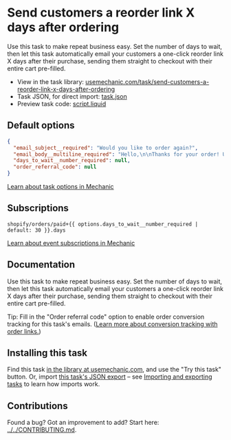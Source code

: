 # Send customers a reorder link X days after ordering

Use this task to make repeat business easy. Set the number of days to wait, then let this task automatically email your customers a one-click reorder link X days after their purchase, sending them straight to checkout with their entire cart pre-filled.

* View in the task library: [usemechanic.com/task/send-customers-a-reorder-link-x-days-after-ordering](https://usemechanic.com/task/send-customers-a-reorder-link-x-days-after-ordering)
* Task JSON, for direct import: [task.json](../../tasks/send-customers-a-reorder-link-x-days-after-ordering.json)
* Preview task code: [script.liquid](./script.liquid)

## Default options

```json
{
  "email_subject__required": "Would you like to order again?",
  "email_body__multiline_required": "Hello,\n\nThanks for your order! Use this link to reorder in just a couple clicks:\n\n<b><a href=\"REORDER_URL\">Reorder now</a></b>\n\nCheers,\n{{ shop.name }}",
  "days_to_wait__number_required": null,
  "order_referral_code": null
}
```

[Learn about task options in Mechanic](https://docs.usemechanic.com/article/471-task-options)

## Subscriptions

```liquid
shopify/orders/paid+{{ options.days_to_wait__number_required | default: 30 }}.days
```

[Learn about event subscriptions in Mechanic](https://docs.usemechanic.com/article/408-subscriptions)

## Documentation

Use this task to make repeat business easy. Set the number of days to wait, then let this task automatically email your customers a one-click reorder link X days after their purchase, sending them straight to checkout with their entire cart pre-filled.

Tip: Fill in the "Order referral code" option to enable order conversion tracking for this task's emails. ([Learn more about conversion tracking with order links.](https://help.shopify.com/en/themes/customization/cart/use-permalinks-to-preload-cart#conversion-tracking))

## Installing this task

Find this task [in the library at usemechanic.com](https://usemechanic.com/task/send-customers-a-reorder-link-x-days-after-ordering), and use the "Try this task" button. Or, import [this task's JSON export](../../tasks/send-customers-a-reorder-link-x-days-after-ordering.json) – see [Importing and exporting tasks](https://docs.usemechanic.com/article/505-importing-and-exporting-tasks) to learn how imports work.

## Contributions

Found a bug? Got an improvement to add? Start here: [../../CONTRIBUTING.md](../../CONTRIBUTING.md).
